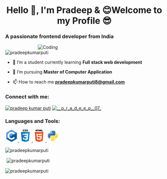 
<h1 align="center">Hello 👋, I'm Pradeep & 😊Welcome to my Profile 😎</h1>
<h3 align="left">A passionate frontend developer from India</h3>
<img align="right" alt="Coding" width="400" src="https://miro.medium.com/max/1600/0*C-cPP9D2MIyeexAT.gif">

<p align="left"> <img src="https://komarev.com/ghpvc/?username=pradeepkumarputi&label=Profile%20views&color=0e75b6&style=flat" alt="pradeepkumarputi" /> </p>


- 🔭 I’m a student currently learning **Full stack web development**

- 🌱 I’m pursuing **Master of Computer Application**

- 📫 How to reach me **pradeepkumarputi8@gmail.com**

<h3 align="left">Connect with me:</h3>
<p align="left">
<a href="https://linkedin.com/in/pradeep kumar puti" target="blank"><img align="center" src="https://raw.githubusercontent.com/rahuldkjain/github-profile-readme-generator/master/src/images/icons/Social/linked-in-alt.svg" alt="pradeep kumar puti" height="30" width="40" /></a>
<a href="https://instagram.com/__p_r_a_d_e_e_p__07_" target="blank"><img align="center" src="https://raw.githubusercontent.com/rahuldkjain/github-profile-readme-generator/master/src/images/icons/Social/instagram.svg" alt="__p_r_a_d_e_e_p__07_" height="30" width="40" /></a>
</p>

<h3 align="left">Languages and Tools:</h3>
<p align="left"> <a href="https://www.cprogramming.com/" target="_blank" rel="noreferrer"> <img src="https://raw.githubusercontent.com/devicons/devicon/master/icons/c/c-original.svg" alt="c" width="40" height="40"/> </a> <a href="https://www.w3schools.com/css/" target="_blank" rel="noreferrer"> <img src="https://raw.githubusercontent.com/devicons/devicon/master/icons/css3/css3-original-wordmark.svg" alt="css3" width="40" height="40"/> </a> <a href="https://www.w3.org/html/" target="_blank" rel="noreferrer"> <img src="https://raw.githubusercontent.com/devicons/devicon/master/icons/html5/html5-original-wordmark.svg" alt="html5" width="40" height="40"/> </a> <a href="https://www.python.org" target="_blank" rel="noreferrer"> <img src="https://raw.githubusercontent.com/devicons/devicon/master/icons/python/python-original.svg" alt="python" width="40" height="40"/> </a> </p>


<p><img align="center" src="https://github-readme-stats.vercel.app/api/top-langs?username=pradeepkumarputi&show_icons=true&locale=en&layout=compact" alt="pradeepkumarputi" /></p>

<p>&nbsp;<img align="center" src="https://github-readme-stats.vercel.app/api?username=pradeepkumarputi&show_icons=true&locale=en" alt="pradeepkumarputi" /></p>

<p><img align="center" src="https://github-readme-streak-stats.herokuapp.com/?user=pradeepkumarputi&" alt="pradeepkumarputi" /></p>



